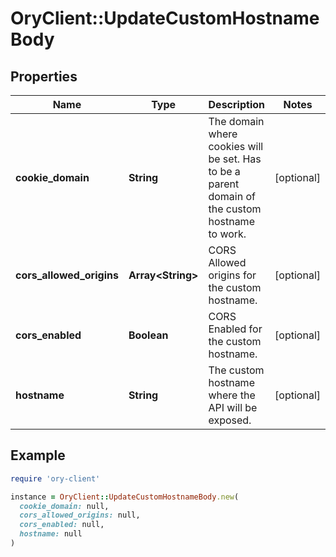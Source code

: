 # OryClient::UpdateCustomHostnameBody

## Properties

| Name | Type | Description | Notes |
| ---- | ---- | ----------- | ----- |
| **cookie_domain** | **String** | The domain where cookies will be set. Has to be a parent domain of the custom hostname to work. | [optional] |
| **cors_allowed_origins** | **Array&lt;String&gt;** | CORS Allowed origins for the custom hostname. | [optional] |
| **cors_enabled** | **Boolean** | CORS Enabled for the custom hostname. | [optional] |
| **hostname** | **String** | The custom hostname where the API will be exposed. | [optional] |

## Example

```ruby
require 'ory-client'

instance = OryClient::UpdateCustomHostnameBody.new(
  cookie_domain: null,
  cors_allowed_origins: null,
  cors_enabled: null,
  hostname: null
)
```

